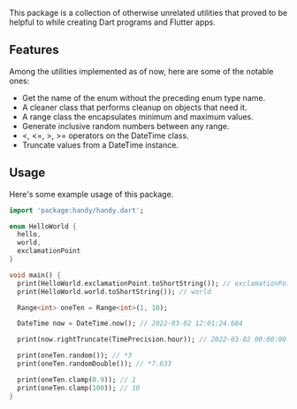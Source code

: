 This package is a collection of otherwise unrelated utilities that proved
to be helpful to while creating Dart programs and Flutter apps.

## Features

Among the utilities implemented as of now, here are some of the notable ones:

* Get the name of the enum without the preceding enum type name.
* A cleaner class that performs cleanup on objects that need it.
* A range class the encapsulates minimum and maximum values.
* Generate inclusive random numbers between any range.
* <, <=, >, >= operators on the DateTime class.
* Truncate values from a DateTime instance.

## Usage

Here's some example usage of this package.

```dart
import 'package:handy/handy.dart';

enum HelloWorld {
  hello,
  world,
  exclamationPoint
}

void main() {
  print(HelloWorld.exclamationPoint.toShortString()); // exclamationPoint
  print(HelloWorld.world.toShortString()); // world

  Range<int> oneTen = Range<int>(1, 10);

  DateTime now = DateTime.now(); // 2022-03-02 12:01:24.684

  print(now.rightTruncate(TimePrecision.hour)); // 2022-03-02 00:00:00.000

  print(oneTen.random()); // *3
  print(oneTen.randomDouble()); // *7.633

  print(oneTen.clamp(0.9)); // 1
  print(oneTen.clamp(100)); // 10
}
```